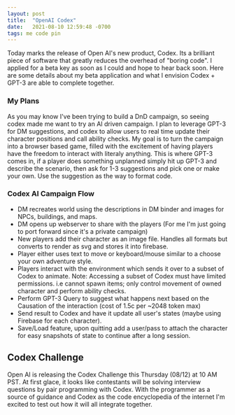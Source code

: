 ```yaml
---
layout: post
title:  "OpenAI Codex"
date:   2021-08-10 12:59:48 -0700
tags: me code pin
---
```


Today marks the release of Open AI's new product, Codex. Its a brilliant piece of software that greatly reduces the overhead of "boring code". I applied for a beta key as soon as I could and hope to hear back soon. Here are some details about my beta application and what I envision Codex + GPT-3 are able to complete together.

### My Plans
As you may know I've been trying to build a DnD campaign, so seeing codex made me want to try an AI driven campaign. I plan to leverage GPT-3 for DM suggestions, and codex to allow users to real time update their character positions and call ability checks. My goal is to turn the campaign into a browser based game, filled with the excitement of having players have the freedom to interact with literaly anything. This is where GPT-3 comes in, if a player does something unplanned simply hit up GPT-3 and describe the scenario, then ask for 1-3 suggestions and pick one or make your own. Use the suggestion as the way to format code. 

### Codex AI Campaign Flow
- DM recreates world using the descriptions in DM binder and images for NPCs, buildings, and maps.
- DM opens up webserver to share with the players (For me I'm just going to port forward since it's a private campaign)
- New players add their character as an image file. Handles all formats but converts to render as svg and stores it into firebase.
- Player either uses text to move or keyboard/mouse similar to a choose your own adventure style.
- Players interact with the environment which sends it over to a subset of Codex to animate. 
  Note: Accessing a subset of Codex must have limited permissions. i.e cannot spawn items; only control movement of owned character and perform ability checks.
- Perform GPT-3 Query to suggest what happens next based on the Causation of the interaction (cost of 1.5c per ~2048 token max)
- Send result to Codex and have it update all user's states (maybe using Firebase for each character).
- Save/Load feature, upon quitting add a user/pass to attach the character for easy snapshots of state to continue after a long session.

## Codex Challenge
Open AI is releasing the Codex Challenge this Thursday (08/12) at 10 AM PST. At first glace, it looks like contestants will be solving interview questions by pair programming with Codex. With the programmer as a source of guidance and Codex as the code encyclopedia of the internet I'm excited to test out how it will all integrate together.